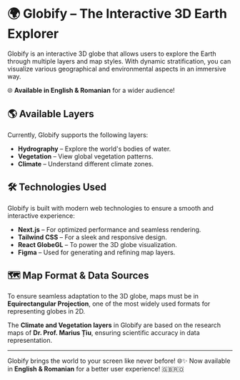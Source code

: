 # 🌍 Globify – The Interactive 3D Earth Explorer

Globify is an interactive 3D globe that allows users to explore the Earth through multiple layers and map styles. With dynamic stratification, you can visualize various geographical and environmental aspects in an immersive way.

🌐 **Available in English & Romanian** for a wider audience!

## 🌎 Available Layers

Currently, Globify supports the following layers:

- **Hydrography** – Explore the world's bodies of water.
- **Vegetation** – View global vegetation patterns.
- **Climate** – Understand different climate zones.

## 🛠️ Technologies Used

Globify is built with modern web technologies to ensure a smooth and interactive experience:

- **Next.js** – For optimized performance and seamless rendering.
- **Tailwind CSS** – For a sleek and responsive design.
- **React GlobeGL** – To power the 3D globe visualization.
- **Figma** – Used for generating and refining map layers.

## 🗺️ Map Format & Data Sources

To ensure seamless adaptation to the 3D globe, maps must be in **Equirectangular Projection**, one of the most widely used formats for representing globes in 2D.

The **Climate and Vegetation layers** in Globify are based on the research maps of **Dr. Prof. Marius Țiu**, ensuring scientific accuracy in data representation.

---
Globify brings the world to your screen like never before! 🌐✨ Now available in **English & Romanian** for a better user experience! 🇬🇧🇷🇴